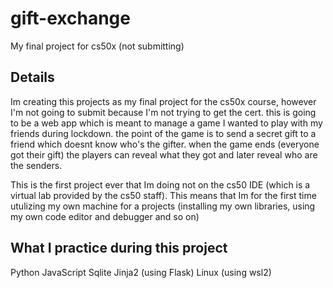# gift-exchange
My final project for cs50x (not submitting)

## Details
Im creating this projects as my final project for the cs50x course, however I'm not going to submit because I'm not trying to get the cert.
this is going to be a web app which is meant to manage a game I wanted to play with my friends during lockdown.
the point of the game is to send a secret gift to a friend which doesnt know who's the gifter.
when the game ends (everyone got their gift) the players can reveal what they got and later reveal who are the senders.

This is the first project ever that Im doing not on the cs50 IDE (which is a virtual lab provided by the cs50 staff).
This means that Im for the first time utulizing my own machine for a projects (installing my own libraries, using my own code editor and debugger and so on)

## What I practice during this project
Python
JavaScript
Sqlite
Jinja2 (using Flask)
Linux (using wsl2)
